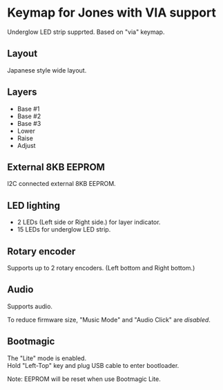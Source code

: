 # Keymap for Jones with VIA support

Underglow LED strip supprted.
Based on "via" keymap.

## Layout

Japanese style wide layout.

## Layers

- Base #1
- Base #2
- Base #3
- Lower
- Raise
- Adjust

## External 8KB EEPROM

I2C connected external 8KB EEPROM.

## LED lighting

- 2 LEDs (Left side or Right side.) for layer indicator.
- 15 LEDs for underglow LED strip.

## Rotary encoder

Supports up to 2 rotary encoders. (Left bottom and Right bottom.)  

## Audio

Supports audio.  

To reduce firmware size, "Music Mode" and "Audio Click" are *disabled*.

## Bootmagic

The "Lite" mode is enabled.  
Hold "Left-Top" key and plug USB cable to enter bootloader.  

Note: EEPROM will be reset when use Bootmagic Lite.
